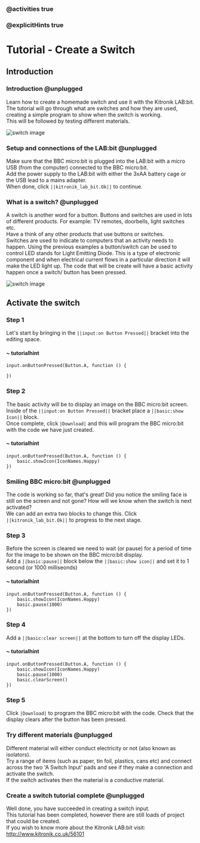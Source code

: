 ### @activities true
### @explicitHints true

# Tutorial - Create a Switch

## Introduction
### Introduction @unplugged
Learn how to create a homemade switch and use it with the Kitronik LAB:bit.  
The tutorial will go through what are switches and how they are used, creating a simple program to show when the switch is working.  
This will be followed by testing different materials.

![switch image](https://KitronikLtd.github.io/pxt-kitronik-lab-bit/assets/switch.png)

### Setup and connections of the LAB:bit @unplugged
Make sure that the BBC micro:bit is plugged into the LAB:bit with a micro USB (from the computer) connected to the BBC micro:bit.  
Add the power supply to the LAB:bit with either the 3xAA battery cage or the USB lead to a mains adapter.  
When done, click ``||kitronik_lab_bit.Ok||`` to continue.

### What is a switch? @unplugged
A switch is another word for a button. Buttons and switches are used in lots of different products. For example: TV remotes, doorbells, light switches etc.  
Have a think of any other products that use buttons or switches.  
Switches are used to indicate to computers that an activity needs to happen. Using the previous examples a button/switch can be used to control LED stands for Light Emitting Diode.  This is a type of electronic component and when electrical current flows in a particular direction it will make the LED light up.
The code that will be create will have a basic activity happen once a switch/ button has been pressed.

![switch image](https://KitronikLtd.github.io/pxt-kitronik-lab-bit/assets/switch.png)

## Activate the switch
### Step 1
Let's start by bringing in the ``||input:on Button Pressed||`` bracket into the editing space.
#### ~ tutorialhint
```blocks
input.onButtonPressed(Button.A, function () {

})
```

### Step 2
The basic activity will be to display an image on the BBC micro:bit screen.  Inside of the ``||input:on Button Pressed||`` bracket place a  ``||basic:show Icon||`` block.  
Once complete, click ``|Download|`` and this will program the BBC micro:bit with the code we have just created.
#### ~ tutorialhint
```blocks
input.onButtonPressed(Button.A, function () {
    basic.showIcon(IconNames.Happy)
})
```

### Smiling BBC micro:bit @unplugged
The code is working so far, that's great! Did you notice the smiling face is still on the screen and not gone? How will we know when the switch is next activated?  
We can add an extra two blocks to change this. Click ``||kitronik_lab_bit.Ok||`` to progress to the next stage.

### Step 3
Before the screen is cleared we need to wait (or pause) for a period of time for the image to be shown on the BBC micro:bit display.  
Add a ``||basic:pause||`` block below the ``||basic:show icon||`` and set it to 1 second (or 1000 milliseonds)
#### ~ tutorialhint
```blocks
input.onButtonPressed(Button.A, function () {
    basic.showIcon(IconNames.Happy)
    basic.pause(1000)
})
```

### Step 4 
Add a ``||basic:clear screen||`` at the bottom to turn off the display LEDs.
#### ~ tutorialhint
```blocks
input.onButtonPressed(Button.A, function () {
    basic.showIcon(IconNames.Happy)
    basic.pause(1000)
    basic.clearScreen()
})
```

### Step 5
Click ``|Download|`` to program the BBC micro:bit with the code. Check that the display clears after the button has been pressed.

### Try different materials @unplugged
Different material will either conduct electricity or not (also known as isolators).  
Try a range of items (such as paper, tin foil, plastics, cans etc) and connect across the two 'A Switch Input' pads and see if they make a connection and activate the switch.  
If the switch activates then the material is a conductive material.

### Create a switch tutorial complete @unplugged
Well done, you have succeeded in creating a switch input.  
This tutorial has been completed, however there are still loads of project that could be created.  
If you wish to know more about the Kitronik LAB:bit visit: 
http://www.kitronik.co.uk/56101
